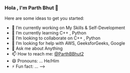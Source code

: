 ### Hola , I'm Parth Bhut 👋


Here are some ideas to get you started:

- 🔭 I’m currently working on My Skills & Self-Development  
- 🌱 I’m currently learning C++ , Python 
- 👯 I’m looking to collaborate on C++ ,  Python
- 🤔 I’m looking for help with  AWS, GeeksforGeeks, Google
- 💬 Ask me about Anything
- 📫 How to reach me: [@ParthBBhut2](https://twitter.com/parthbbhut2)
- 😄 Pronouns: ... He/Him
- ⚡ Fun fact: ...
-->
